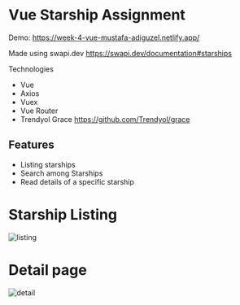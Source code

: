 # Vue Starship Assignment

Demo: https://week-4-vue-mustafa-adiguzel.netlify.app/

Made using swapi.dev
https://swapi.dev/documentation#starships 

Technologies
- Vue
- Axios
- Vuex
- Vue Router
- Trendyol Grace https://github.com/Trendyol/grace

## Features

- Listing starships
- Search among Starships
- Read details of a specific starship

# Starship Listing

![listing](https://user-images.githubusercontent.com/49120729/126770437-e2f5ec8a-c58e-4392-86a1-439a28f145ad.jpg)

# Detail page
![detail](https://user-images.githubusercontent.com/49120729/126770447-f818dc85-505b-4fdc-91d7-cd5f4442d3bf.jpg)
